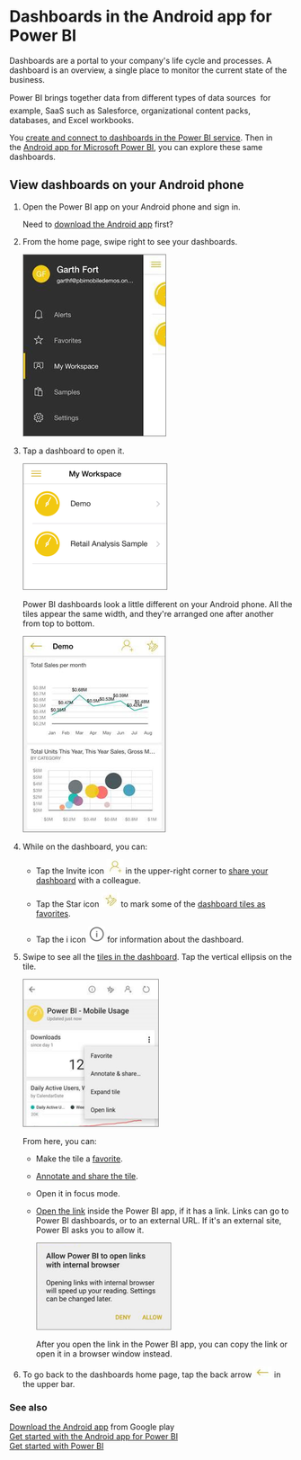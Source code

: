 <properties 
   pageTitle="Dashboards in the Android app for Power BI"
   description="Dashboards in the Android app for Power BI"
   services="powerbi" 
   documentationCenter="" 
   authors="maggiesMSFT" 
   manager="mblythe" 
   editor=""
   tags=""/>
 
<tags
   ms.service="powerbi"
   ms.devlang="NA"
   ms.topic="article"
   ms.tgt_pltfrm="NA"
   ms.workload="powerbi"
   ms.date="11/24/2015"
   ms.author="maggies"/>

# Dashboards in the Android app for Power BI  

Dashboards are a portal to your company's life cycle and processes. A dashboard is an overview, a single place to monitor the current state of the business. 

Power BI brings together data from different types of data sources &#151; for example, SaaS such as Salesforce, organizational content packs, databases, and Excel workbooks.

You [create and connect to dashboards in the Power BI service](powerbi-service-dashboards.md). Then in the [Android app for Microsoft Power BI](powerbi-mobile-android-app-get-started.md), you can explore these same dashboards.

## View dashboards on your Android phone  
1.  Open the Power BI app on your Android phone and sign in.

    Need to [download the Android app](http://go.microsoft.com/fwlink/?LinkID=544867) first?

2.  From the home page, swipe right to see your dashboards. 
  
    ![](media/powerbi-mobile-dashboards-in-the-android-app/PBI_And_Home.png)

3.  Tap a dashboard to open it.   

    ![](media/powerbi-mobile-dashboards-in-the-android-app/PBI_Andr_DashHomeDemoCrop.png)

    Power BI dashboards look a little different on your Android phone. All the tiles appear the same width, and they're arranged one after another from top to bottom.

    ![](media/powerbi-mobile-dashboards-in-the-android-app/PBI_Andr_DemDash.png)

5.  While on the dashboard, you can:


    -   Tap the Invite icon ![](media/powerbi-mobile-dashboards-in-the-android-app/PBI_Andr_InviteIconNew.png) in the upper-right corner to [share your dashboard](powerbi-mobile-share-a-dashboard-from-the-android-app.md) with a colleague.

    -   Tap the Star icon ![](media/powerbi-mobile-dashboards-in-the-android-app/PBI_Andr_EditFaveIcoh.png) to mark some of the [dashboard tiles as favorites](powerbi-mobile-favorites-in-the-android-app.md).

    -   Tap the i icon ![](media/powerbi-mobile-dashboards-in-the-android-app/PBI_Andr_iIcon.png) for information about the dashboard.

6.  Swipe to see all the [tiles in the dashboard](powerbi-mobile-tiles-in-the-android-app.md). Tap the vertical ellipsis on the tile.

    ![](media/powerbi-mobile-dashboards-in-the-android-app/PBI_Andr_TileEllipsisMenu.png)

    From here, you can: 
    - Make the tile a [favorite](powerbi-mobile-favorites-in-the-android-app.md).
    - [Annotate and share the tile](powerbi-mobile-annotate-and-share-a-tile-from-the-android-app.md).
    - Open it in focus mode.
    - [Open the link](powerbi-service-edit-a-tile-in-a-dashboard.md#hyperlink) inside the Power BI app, if it has a link. Links can go to Power BI dashboards, or to an external URL. If it's an external site, Power BI asks you to allow it.
    
        ![](media/powerbi-mobile-dashboards-in-the-android-app/PBI_Andr_OpenLinkMessage.png)

        After you open the link in the Power BI app, you can copy the link or open it in a browser window instead.


7.  To go back to the dashboards home page, tap the back arrow ![](media/powerbi-mobile-dashboards-in-the-android-app/PBI_Andr_BackArrow.png) in the upper bar.

### See also  
[Download the Android app](http://go.microsoft.com/fwlink/?LinkID=544867) from Google play  
[Get started with the Android app for Power BI](powerbi-mobile-android-app-get-started.md)  
[Get started with Power BI](powerbi-service-get-started.md)  